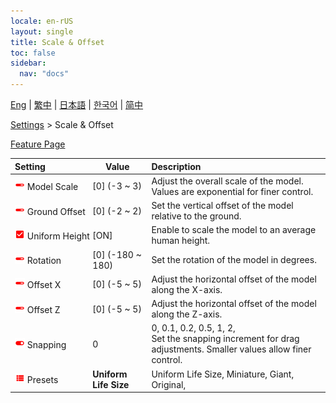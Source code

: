 ```yaml
---
locale: en-rUS
layout: single
title: Scale & Offset
toc: false
sidebar:
  nav: "docs"
---
```

[Eng](/dancexr/menu/2025.4/actor/scale_n_offset) | [繁中](/tw/dancexr/menu/2025.4/actor/scale_n_offset) | [日本語](/jp/dancexr/menu/2025.4/actor/scale_n_offset) | [한국어](/kr/dancexr/menu/2025.4/actor/scale_n_offset) | [简中](/zh/dancexr/menu/2025.4/actor/scale_n_offset)

[Settings](../menu#Settings) > Scale & Offset



[Feature Page](/dancexr/features/scale_n_offset.md)

| Setting | Value | Description |
| :--- | --- | :--- |
|<nobr><img src="/images/icon/ic_slider.png" alt="slider icon"/> Model Scale</nobr>| [0] (-3 ~ 3) | Adjust the overall scale of the model. Values are exponential for finer control.
|<nobr><img src="/images/icon/ic_slider.png" alt="slider icon"/> Ground Offset</nobr>| [0] (-2 ~ 2) | Set the vertical offset of the model relative to the ground.
|<nobr><img src="/images/icon/ic_check_on.png" alt="check on icon"/> Uniform Height</nobr>| [ON] | Enable to scale the model to an average human height.
|<nobr><img src="/images/icon/ic_slider.png" alt="slider icon"/> Rotation</nobr>| [0] (-180 ~ 180) | Set the rotation of the model in degrees.
|<nobr><img src="/images/icon/ic_slider.png" alt="slider icon"/> Offset X</nobr>| [0] (-5 ~ 5) | Adjust the horizontal offset of the model along the X-axis.
|<nobr><img src="/images/icon/ic_slider.png" alt="slider icon"/> Offset Z</nobr>| [0] (-5 ~ 5) | Adjust the horizontal offset of the model along the Z-axis.
|<nobr><img src="/images/icon/ic_toggle_on.png" alt="toggle on icon"/> Snapping</nobr>| 0 | 0, 0.1, 0.2, 0.5, 1, 2, <br/>Set the snapping increment for drag adjustments. Smaller values allow finer control.
|<nobr><img src="/images/icon/ic_list.png" alt="list icon"/> Presets</nobr>| **Uniform Life Size** | Uniform Life Size, Miniature, Giant, Original,  |
